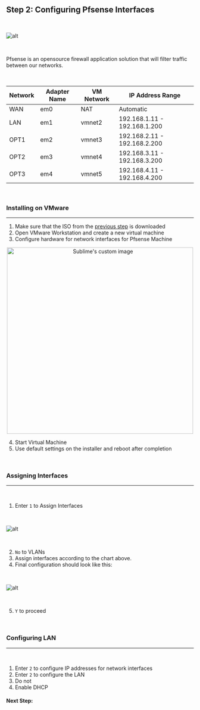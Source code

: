 ## Step 2: Configuring Pfsense Interfaces

<br>

![alt](https://securityaffairs.com/wp-content/uploads/2023/12/1200px-PfSense_logo.png)

<br>

Pfsense is an opensource firewall application solution that will filter traffic between our networks. 

<br>


| Network | Adapter Name | VM Network | IP Address Range |
| --- | --- | --- | --- |
| WAN | em0 | NAT | Automatic |
| LAN | em1 | vmnet2 | 192.168.1.11 - 192.168.1.200 |
| OPT1 | em2 | vmnet3 | 192.168.2.11 - 192.168.2.200 |
| OPT2 | em3 | vmnet4 | 192.168.3.11 - 192.168.3.200 |
| OPT3 | em4 | vmnet5 | 192.168.4.11 - 192.168.4.200 |



<br>

### Installing on VMware
---
1. Make sure that the ISO from the [previous step](Step1.md) is downloaded
2. Open VMware Workstation and create a new virtual machine
3. Configure hardware for network interfaces for Pfsense Machine

<p align="center">
  <img src="https://i.imgur.com/iGv60Hp.png" alt="Sublime's custom image" width=500/>
</p>

4. Start Virtual Machine
5. Use default settings on the installer and reboot after completion

<br>

### Assigning Interfaces
---

<br>


1. Enter `1` to Assign Interfaces


<br>

![alt](https://i.imgur.com/HUlLtAF.png)

<br>

2. `No` to VLANs
3. Assign interfaces according to the chart above.
4. Final configuration should look like this:

<br>

![alt](https://i.imgur.com/ZQFnzFF.png)

<br>


5. `Y` to proceed

<br>

### Configuring LAN
---

<br>

1. Enter `2` to configure IP addresses for network interfaces
2. Enter `2` to configure the LAN
3. Do not
4. Enable DHCP


#### Next Step: 

